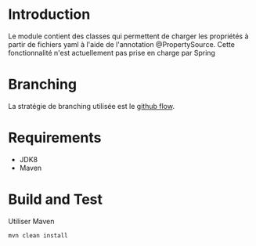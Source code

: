 # Introduction 
Le module contient des classes qui permettent de charger les propriétés à partir de fichiers yaml à l'aide de l'annotation @PropertySource. 
Cette fonctionnalité n'est actuellement pas prise en charge par Spring

# Branching
La stratégie de branching utilisée est le [github flow](https://guides.github.com/introduction/flow/). 

# Requirements
* JDK8
* Maven

# Build and Test
Utiliser Maven

`mvn clean install` 

